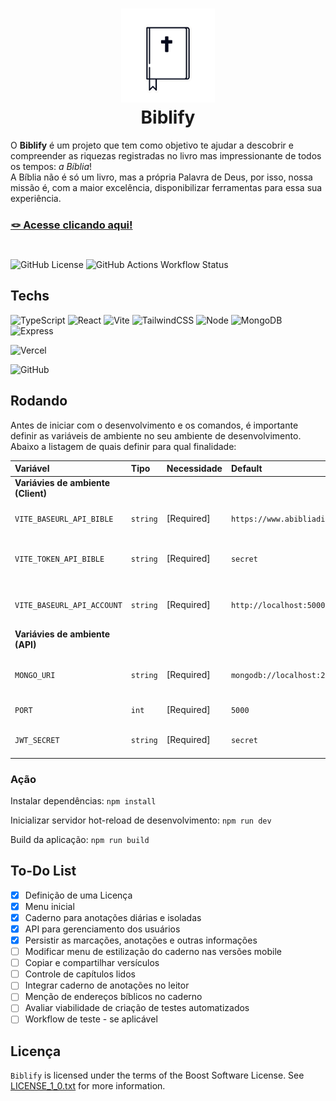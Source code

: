 <h1 align="center">
  <img src="./bible-icon.png" height="150" width="150" alt="Logo Biblify" /><br>
  Biblify
</h1>

O **Biblify** é um projeto que tem como objetivo te ajudar a descobrir e compreender as riquezas registradas no livro mas impressionante de todos os tempos: *a Bíblia*!
<br/>
A Bíblia não é só um livro, mas a própria Palavra de Deus, por isso, nossa missão é, com a maior excelência, disponibilizar ferramentas para essa sua experiência.

### [🪢 Acesse clicando aqui! ](https://biblify.vercel.app)
#

![GitHub License](https://img.shields.io/github/license/jpmoncao/biblify?labelColor=101010)
![GitHub Actions Workflow Status](https://img.shields.io/github/actions/workflow/status/jpmoncao/biblify/XXXXXX.yml?style=flat&labelColor=%23101010)

## Techs

![TypeScript](https://img.shields.io/badge/typescript-%23007ACC.svg?style=for-the-badge&logo=typescript&logoColor=white)
![React](https://img.shields.io/badge/react-%2320232a.svg?style=for-the-badge&logo=react&logoColor=%2361DAFB)
![Vite](https://img.shields.io/badge/vite-%23646CFF.svg?style=for-the-badge&logo=vite&logoColor=ffb20a)
![TailwindCSS](https://img.shields.io/badge/tailwindcss-%2338B2AC.svg?style=for-the-badge&logo=tailwind-css&logoColor=white)
![Node](https://img.shields.io/badge/node-%DDDDDD.svg?style=for-the-badge&logo=node.js&logoColor=white)
![MongoDB](https://img.shields.io/badge/mongoDB-%DDDDDD.svg?style=for-the-badge&logo=mongodb&logoColor=white)
![Express](https://img.shields.io/badge/express-%2320232a.svg?style=for-the-badge&logo=express&logoColor=white)

![Vercel](https://img.shields.io/badge/vercel-%23000000.svg?style=for-the-badge&logo=vercel&logoColor=white)

![GitHub](https://img.shields.io/badge/GitHub-fff?style=for-the-badge&logo=github&logoColor=181717)
<!-- ![GitHub Actions](https://img.shields.io/badge/GitHub%20Actions-2088ff?style=for-the-badge&logo=github-actions&logoColor=fff) -->

<!-- ## Arquitetura

Descrição sobre arquitetura escolhida, tanto de diretórios (monorepo, MVC, etc.) quando de projeto (monolito, microsserviços, APIs, fluxo de comunicação, etc.), tudo conforme cabível dentro do escopo desejado.

Exemplos com fluxogramas, mermaid e/ou imagens são sempre bem-vindos -->

## Rodando

Antes de iniciar com o desenvolvimento e os comandos, é importante definir as variáveis de ambiente no seu ambiente de desenvolvimento. Abaixo a listagem de quais definir para qual finalidade:

| Variável                           | Tipo     | Necessidade | Default                                   | Descrição                                    |
| :--------------------------------- | :------- | :---------- | :---------------------------------------- | -------------------------------------------- |
| **Variávies de ambiente (Client)** |
| `VITE_BASEURL_API_BIBLE`           | `string` | [Required]  | `https://www.abibliadigital.com.br/api`   | URL da API para recursos da Bíblia           |
| `VITE_TOKEN_API_BIBLE`             | `string` | [Required]  | `secret`                                  | Token de autentificação da API da Bíblia API |
| `VITE_BASEURL_API_ACCOUNT`         | `string` | [Required]  | `http://localhost:5000/api`               | URL da API para gestão de contas de usuário  |
| **Variávies de ambiente (API)**    |
| `MONGO_URI`                        | `string` | [Required]  | `mongodb://localhost:27017/nome_do_banco` | URL de conexão do cliente MongoDB            |
| `PORT`                             | `int`    | [Required]  | `5000`                                    | Porta padrão da API                          |
| `JWT_SECRET`                       | `string` | [Required]  | `secret`                                  | Chave de encriptação do token JWT            |

### Ação
Instalar dependências: `npm install`
>
Inicializar servidor hot-reload de desenvolvimento: `npm run dev`
>
Build da aplicação: `npm run build`

<!--
LISTA DE POSSÍVEIS AÇÕES

Linter
Checagem de Tipos
Conversão TS -> JS
Buscar/iniciar Migrações (Atualizações) de Banco de Dados
Atualizar Estrutura do Banco de Dados com Novas Migrações
Iniciar Testes Automatizados
Popular Banco de Dados para Execução Local
Iniciar o Servidor
...
 -->

## To-Do List

- [x] Definição de uma Licença
- [x] Menu inicial
- [x] Caderno para anotações diárias e isoladas
- [x] API para gerenciamento dos usuários
- [x] Persistir as marcações, anotações e outras informações
- [ ] Modificar menu de estilização do caderno nas versões mobile
- [ ] Copiar e compartilhar versículos
- [ ] Controle de capítulos lidos
- [ ] Integrar caderno de anotações no leitor
- [ ] Menção de endereços bíblicos no caderno
- [ ] Avaliar viabilidade de criação de testes automatizados
- [ ] Workflow de teste - se aplicável

<!-- ## Contrib

Definições curtas e objetivas de padrões a serem seguidos para contribuição de PRs.

Padrões em detalhes, explicações e informações/solicitações mais profundas em um "CONTRIBUTING.MD"; vide [https://github.com/jessesquires/.github/blob/main/CONTRIBUTING.md](https://github.com/jessesquires/.github/blob/main/CONTRIBUTING.md)
-->

## Licença
`Biblify` is licensed under the terms of the Boost Software License. 
See [LICENSE_1_0.txt](http://www.boost.org/LICENSE_1_0.txt) for more information.
